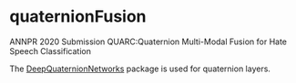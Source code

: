 # quaternionFusion
ANNPR 2020 Submission QUARC:Quaternion Multi-Modal Fusion for Hate Speech Classification

The [DeepQuaternionNetworks](https://github.com/gaudetcj/DeepQuaternionNetworks) package is used for quaternion layers. 
